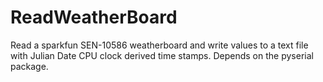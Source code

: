 ReadWeatherBoard
================
Read a sparkfun SEN-10586 weatherboard and write values to a text file with Julian Date CPU clock derived time stamps.
Depends on the pyserial package.
